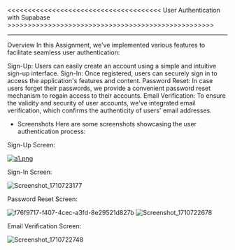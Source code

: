 <<<<<<<<<<<<<<<<<<<<<<<<<<<<<<<<<<<<<< User Authentication with Supabase >>>>>>>>>>>>>>>>>>>>>>>>>>>>>>>>>>>>>>>>>>>>>>>>>>>
________________________________________________________________________________________________________________

Overview
In this Assignment, we've implemented various features to facilitate seamless user authentication:

Sign-Up: Users can easily create an account using a simple and intuitive sign-up interface.
Sign-In: Once registered, users can securely sign in to access the application's features and content.
Password Reset: In case users forget their passwords, we provide a convenient password reset mechanism to regain access to their accounts.
Email Verification: To ensure the validity and security of user accounts, we've integrated email verification, which confirms the authenticity of users' email addresses.

- Screenshots
Here are some screenshots showcasing the user authentication process:

Sign-Up Screen:

[![a1.png](https://i.postimg.cc/Lskdwsxq/a1.png)](https://postimg.cc/nsLwQnbZ)







Sign-In Screen:

![Screenshot_1710723177](https://github.com/Trajoon/Assignment-6/assets/153893124/4de76270-a563-469d-963d-2e7d92d4e68c)


Password Reset Screen:

![f76f9717-f407-4cec-a3fd-8e29521d827b](https://github.com/Trajoon/Assignment-6/assets/153893124/86c9e071-c536-4a1b-84ee-24013fabb9e3)
![Screenshot_1710722678](https://github.com/Trajoon/Assignment-6/assets/153893124/97e1e28e-96a7-4f81-aa9d-cf3fa133ac17)



Email Verification Screen:

![Screenshot_1710722748](https://github.com/Trajoon/Assignment-6/assets/153893124/5738fe89-8abc-44fe-a299-f17a31671bdb)

